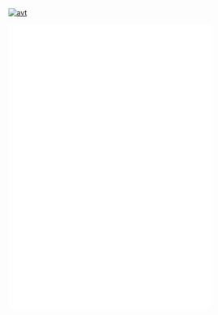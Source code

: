 [<img align="center" alt="avt" width="260px" src="https://avatars.githubusercontent.com/u/55327334?v=4" />]()


<img align="center" src="/github-metrics.svg" alt="Metrics" width="400">
